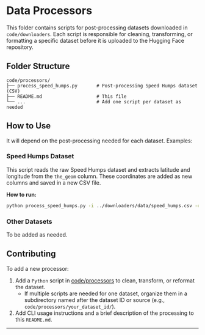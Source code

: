 
# Data Processors


This folder contains scripts for post-processing datasets downloaded in `code/downloaders`. Each script is responsible for cleaning, transforming, or formatting a specific dataset before it is uploaded to the Hugging Face repository.

## Folder Structure

```
code/processors/
├── process_speed_humps.py       # Post-processing Speed Humps dataset (CSV)
├── README.md                    # This file
└── ...                          # Add one script per dataset as needed
```

## How to Use

It will depend on the post-processing needed for each dataset. Examples:

### Speed Humps Dataset

This script reads the raw Speed Humps dataset and extracts latitude and longitude from the `the_geom` column. These coordinates are added as new columns and saved in a new CSV file.

**How to run:**

```bash
python process_speed_humps.py -i ../downloaders/data/speed_humps.csv -o ../downloaders/data/speed_humps_with_latlon.csv
```

### Other Datasets
To be added as needed.

## Contributing

To add a new processor:

1. Add a `Python` script in [code/processors](./) to clean, transform, or reformat the dataset.
   - If multiple scripts are needed for one dataset, organize them in a subdirectory named after the dataset ID or source (e.g., `code/processors/your_dataset_id/`).
2. Add CLI usage instructions and a brief description of the processing to this `README.md`.

---
